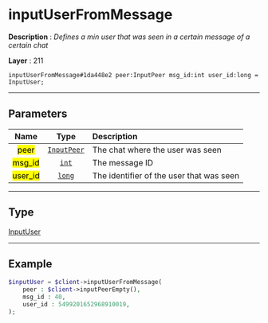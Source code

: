 # inputUserFromMessage

**Description** : *Defines a min user that was seen in a certain message of a certain chat*

**Layer** : 211

```tl
inputUserFromMessage#1da448e2 peer:InputPeer msg_id:int user_id:long = InputUser;
```

---

## Parameters

| Name | Type | Description |
| :---: | :---: | :--- |
| <mark>peer</mark> | [`InputPeer`](type/InputPeer) | The chat where the user was seen |
| <mark>msg_id</mark> | [`int`](type/int) | The message ID |
| <mark>user_id</mark> | [`long`](type/long) | The identifier of the user that was seen |

---

## Type

[InputUser](type/InputUser)

---

## Example

```php
$inputUser = $client->inputUserFromMessage(
	peer : $client->inputPeerEmpty(),
	msg_id : 40,
	user_id : 5499201652968910019,
);
```